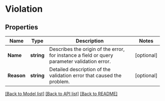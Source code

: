 # Violation

## Properties

Name | Type | Description | Notes
------------ | ------------- | ------------- | -------------
**Name** | **string** | Describes the origin of the error, for instance a field or query parameter validation error. | [optional] 
**Reason** | **string** | Detailed description of the validation error that caused the problem. | [optional] 

[[Back to Model list]](../README.md#documentation-for-models) [[Back to API list]](../README.md#documentation-for-api-endpoints) [[Back to README]](../README.md)


